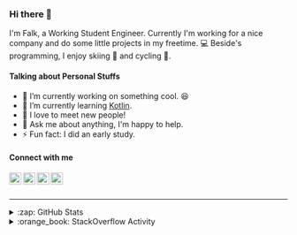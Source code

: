 ### Hi there 👋

I'm Falk, a Working Student Engineer. Currently I'm working for a nice company and do some little projects in my freetime. :computer: Beside's programming, I enjoy skiing :ski: and cycling :bicyclist:.

#### Talking about Personal Stuffs

- 🔭 I’m currently working on something cool. :laughing:
- 🌱 I’m currently learning [Kotlin][kotlin].
- 👯 I love to meet new people!
- 💬 Ask me about anything, I'm happy to help.
- ⚡ Fun fact: I did an early study.

#### Connect with me

[<img align="left" alt="LinkedIn" width="22px" src="https://cdn.jsdelivr.net/npm/simple-icons@v3/icons/linkedin.svg" />][linkedin]
[<img align="left" alt="GitHub" width="22px" src="https://cdn.jsdelivr.net/npm/simple-icons@v3/icons/github.svg" />][github]
[<img align="left" alt="GitLab" width="22px" src="https://cdn.jsdelivr.net/npm/simple-icons@v3/icons/gitlab.svg" />][gitlab]
[<img align="left" alt="Stack Overflow" width="22px" src="https://cdn.jsdelivr.net/npm/simple-icons@v3/icons/stackoverflow.svg" />][stackoverflow]

<br />
<br />

---

<details>
  <summary>:zap: GitHub Stats</summary>
  
  [![Flaxel's github stats](https://github-readme-stats.vercel.app/api?username=flaxel&include_all_commits=true)][github]
</details>

<details>
  <summary>:orange_book: StackOverflow Activity</summary>
  
  <!-- STACKOVERFLOW:START -->
- [Answer by flaxel for Unable to correcty call a void function in Java to output to the console](https://stackoverflow.com/questions/63973122/unable-to-correcty-call-a-void-function-in-java-to-output-to-the-console/63973237#63973237)
- [Answer by flaxel for Make shorter filtering of a df with boolean output](https://stackoverflow.com/questions/63966970/make-shorter-filtering-of-a-df-with-boolean-output/63967797#63967797)
- [Answer by flaxel for Is it possible to disable the extremely annoying light bulb in Pycharm 2020.2?](https://stackoverflow.com/questions/63961963/is-it-possible-to-disable-the-extremely-annoying-light-bulb-in-pycharm-2020-2/63962101#63962101)
- [Answer by flaxel for how does docker use apt-get in mac?](https://stackoverflow.com/questions/63959789/how-does-docker-use-apt-get-in-mac/63961621#63961621)
- [Answer by flaxel for What is the best way to move Windows files to Ubuntu 20?](https://stackoverflow.com/questions/63953686/what-is-the-best-way-to-move-windows-files-to-ubuntu-20/63958868#63958868)
<!-- STACKOVERFLOW:END -->
</details>

[stackoverflow]: https://stackoverflow.com/users/10951752/flaxel
[gitlab]: https://gitlab.com/flaxel
[github]: https://github.com/flaxel
[linkedin]: https://www.linkedin.com/in/falk-p-b457211a0/
[kotlin]: https://kotlinlang.org/

